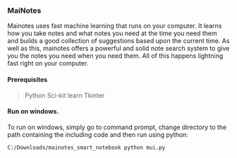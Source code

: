 ### MaiNotes
Mainotes uses fast machine learning that runs on your computer. It learns how you take notes and what notes you need at the time you need them and builds a good collection of suggestions based upon the current time. As well as this, mainotes offers a powerful and solid note search system to give you the notes you need when you need them. All of this happens lightning fast right on your computer.


#### Prerequisites
> Python
> Sci-kit learn
> Tkinter

#### Run on windows.
To run on windows, simply go to command prompt, change directory to the path containing the including code and then run using python:

```
C:/Downloads/mainotes_smart_notebook python mui.py
```

